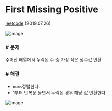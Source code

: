 # First Missing Positive

[leetcode](https://leetcode.com/problems/first-missing-positive/) (2019.07.26)

![image](https://user-images.githubusercontent.com/40231980/61841384-85eee500-aecf-11e9-9f3f-d50cc8d3fa41.png)

### # 문제

주어진 배열에서 누락된 수 중 가장 작은 정수값 반환.

### # 해결

- `nums`정렬한다.
- 1부터 반복문 돌면서 누락된 경우 해당 값 반환한다.

![image](https://user-images.githubusercontent.com/40231980/61841376-7ec7d700-aecf-11e9-9dd4-8080c0feb713.png)
